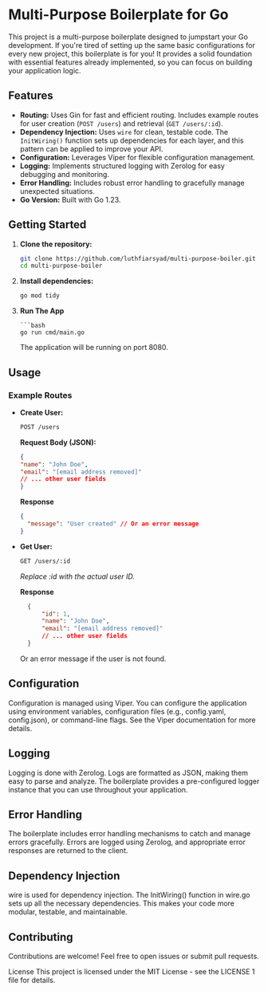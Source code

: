 # Multi-Purpose Boilerplate for Go

This project is a multi-purpose boilerplate designed to jumpstart your Go development. If you're tired of setting up the same basic configurations for every new project, this boilerplate is for you! It provides a solid foundation with essential features already implemented, so you can focus on building your application logic.

## Features

- **Routing:** Uses Gin for fast and efficient routing. Includes example routes for user creation (`POST /users`) and retrieval (`GET /users/:id`).
- **Dependency Injection:** Uses `wire` for clean, testable code. The `InitWiring()` function sets up dependencies for each layer, and this pattern can be applied to improve your API.
- **Configuration:** Leverages Viper for flexible configuration management.
- **Logging:** Implements structured logging with Zerolog for easy debugging and monitoring.
- **Error Handling:** Includes robust error handling to gracefully manage unexpected situations.
- **Go Version:** Built with Go 1.23.

## Getting Started

1.  **Clone the repository:**

    ```bash
    git clone https://github.com/luthfiarsyad/multi-purpose-boiler.git
    cd multi-purpose-boiler
    ```

2.  **Install dependencies:**

    ```bash
    go mod tidy
    ```

3.  **Run The App**

        ```bash
        go run cmd/main.go

    The application will be running on port 8080.

## **Usage**

### Example Routes

- **Create User:**

  ```bash
  POST /users
  ```

  **Request Body (JSON):**

  ```JSON
  {
  "name": "John Doe",
  "email": "[email address removed]"
  // ... other user fields
  }
  ```

  **Response**

  ```JSON
  {
    "message": "User created" // Or an error message
  }

  ```

- **Get User:**

  ```bash
  GET /users/:id
  ```

  _Replace :id with the actual user ID._

  **Response**

  ```JSON
    {
        "id": 1,
        "name": "John Doe",
        "email": "[email address removed]"
        // ... other user fields
    }
  ```

  Or an error message if the user is not found.

## Configuration

Configuration is managed using Viper. You can configure the application using environment variables, configuration files (e.g., config.yaml, config.json), or command-line flags. See the Viper documentation for more details.

## Logging

Logging is done with Zerolog. Logs are formatted as JSON, making them easy to parse and analyze. The boilerplate provides a pre-configured logger instance that you can use throughout your application.

## Error Handling

The boilerplate includes error handling mechanisms to catch and manage errors gracefully. Errors are logged using Zerolog, and appropriate error responses are returned to the client.

## Dependency Injection

wire is used for dependency injection. The InitWiring() function in wire.go sets up all the necessary dependencies. This makes your code more modular, testable, and maintainable.

## Contributing

Contributions are welcome! Feel free to open issues or submit pull requests.

License
This project is licensed under the MIT License - see the LICENSE 1 file for details.
